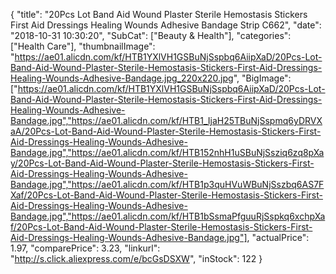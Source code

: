{
	"title": "20Pcs Lot Band Aid Wound Plaster Sterile Hemostasis Stickers First Aid Dressings Healing Wounds Adhesive Bandage Strip  C662",
	"date": "2018-10-31 10:30:20",
	"SubCat": ["Beauty & Health"],
	"categories": ["Health Care"],
	"thumbnailImage": "https://ae01.alicdn.com/kf/HTB1YXlVH1GSBuNjSspbq6AiipXaD/20Pcs-Lot-Band-Aid-Wound-Plaster-Sterile-Hemostasis-Stickers-First-Aid-Dressings-Healing-Wounds-Adhesive-Bandage.jpg_220x220.jpg",
	"BigImage": ["https://ae01.alicdn.com/kf/HTB1YXlVH1GSBuNjSspbq6AiipXaD/20Pcs-Lot-Band-Aid-Wound-Plaster-Sterile-Hemostasis-Stickers-First-Aid-Dressings-Healing-Wounds-Adhesive-Bandage.jpg","https://ae01.alicdn.com/kf/HTB1_IjaH25TBuNjSspmq6yDRVXaA/20Pcs-Lot-Band-Aid-Wound-Plaster-Sterile-Hemostasis-Stickers-First-Aid-Dressings-Healing-Wounds-Adhesive-Bandage.jpg","https://ae01.alicdn.com/kf/HTB152nhH1uSBuNjSsziq6zq8pXay/20Pcs-Lot-Band-Aid-Wound-Plaster-Sterile-Hemostasis-Stickers-First-Aid-Dressings-Healing-Wounds-Adhesive-Bandage.jpg","https://ae01.alicdn.com/kf/HTB1p3quHVuWBuNjSszbq6AS7FXaf/20Pcs-Lot-Band-Aid-Wound-Plaster-Sterile-Hemostasis-Stickers-First-Aid-Dressings-Healing-Wounds-Adhesive-Bandage.jpg","https://ae01.alicdn.com/kf/HTB1bSsmaPfguuRjSspkq6xchpXaf/20Pcs-Lot-Band-Aid-Wound-Plaster-Sterile-Hemostasis-Stickers-First-Aid-Dressings-Healing-Wounds-Adhesive-Bandage.jpg"],
	"actualPrice": 1.97,
	"comparePrice": 3.23,
	"linkurl": "http://s.click.aliexpress.com/e/bcGsDSXW",
	"inStock": 122
}

